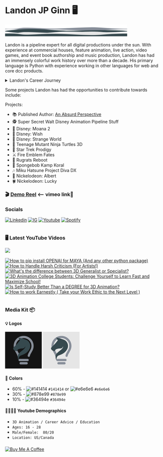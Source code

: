 ###

# Landon JP Ginn 🖥
<img src="flow_generated.svg" alt="flowing graphic" width="400" height="40">

Landon is a pipeline expert for all digital productions under the sun. With experience at commercial houses, feature animation, live action, video games, and event book authorship and music production, Landon has had an immensely colorful work history over more than a decade. His primary language is Python with experience working in other languages for web and core dcc products. 

<details>
<summary>Landon's Career Journey</summary>
<br>

Landon got his start as an artist looking to pursue video games. Self teaching himself 3D along the way before attending Full Sail University. There he received several advanced achievement awards, valedictorian, and was hired for the finals department.

From there, it was time for Landon to pursue his career with a newly earned degree. Starting off with freelancing animation, live action, and commercial productions, he then got hired into an architectural visualization - commercial house. From there, Landon took to the skies and across the ocean to work on Nintendo cutscenes for games like Fire Emblem at a Tokyo based animation studio.
After a year, he got a gig out in Los Angeles where his opportunists took off.

Landon worked for Nickelodeon for several years, transitioning from artist to technical director in an about a year. Landon then went on to develop core tools and systems for Nickelodeon’s CG pipeline for shows like Rugrats, SpongeBob, Star Trek: Prodigy and more. 

It was then that Landon was offered a role at Walt Disney Animation Studios where he was hired onto the tools and workflow team that develops pipeline integrations for artists. Currently, Landon is on the core pipeline team and —REDACTED—

The learning and sharing never ends. Landon spends time for leisure working on video games in unreal engine, building standalone scripts for e-commerce, content creation, music, and websites.

Reach out!
</details>

Some projects Landon has had the opportunities to contribute towards include:

Projects:
- 📚 Published Author: [An Absurd Perspective](https://amzn.to/3QHD60C)
- 🕵️‍ Super Secret Walt Disney Animation Pipeline Stuff
- 🛶 Disney: Moana 2
- 💫 Disney: Wish
- 🧭 Disney: Strange World
- 🐢 Teenage Mutant Ninja Turtles 3D
- 🌠 Star Trek Prodigy
- ⚔ Fire Emblem Fates
- 👶 Rugrats Reboot
- 🧽 Spongebob Kamp Koral
- 🎶 Miku Hatsune Project Diva DX
- 🎄 Nickelodeon: Albert
- 🍀 Nickelodeon: Lucky


### 🎬 [Demo Reel](https://vimeo.com/708136010) <-- vimeo link🔗


### Socials
[![Linkedin](https://img.shields.io/badge/LinkedIn-Ln-blue)](https://www.linkedin.com/in/landonginn/)
[![IG](https://img.shields.io/badge/Instagram-IG-red)](https://www.instagram.com/landon_ginn) 
[![Youtube](https://img.shields.io/badge/Youtube-Yt-red)](https://www.youtube.com/@realizedesign)
[![Spotify](https://img.shields.io/badge/Spotify-Sp-green)](https://open.spotify.com/artist/1lLFZSFcEJfv60W3irPazK?si=KpXlGhzuTSupH0QBr9M8EQ)



#

### 🖥 Latest YouTube Videos

[<img src="https://custom-icon-badges.demolab.com/badge/-Subscribe%20For%20More-red?style=for-the-badge&logo=video&logoColor=white"/>](https://www.youtube.com/@realizedesign?sub_confirmation=1)


<!-- BEGIN YOUTUBE-CARDS -->
[![How to pip install OPENAI for MAYA (And any other python package)](https://ytcards.demolab.com/?id=z-qVo_bLOss&title=How+to+pip+install+OPENAI+for+MAYA+%28And+any+other+python+package%29&lang=en&timestamp=1682924432&background_color=%230d1117&title_color=%23ffffff&stats_color=%23dedede&max_title_lines=1&width=250&border_radius=5&duration=282 "How to pip install OPENAI for MAYA (And any other python package)")](https://www.youtube.com/watch?v=z-qVo_bLOss)
[![How to Handle Harsh Criticism (For Artists!)](https://ytcards.demolab.com/?id=7JH-9Rstb_k&title=How+to+Handle+Harsh+Criticism+%28For+Artists%21%29&lang=en&timestamp=1682350853&background_color=%230d1117&title_color=%23ffffff&stats_color=%23dedede&max_title_lines=1&width=250&border_radius=5&duration=377 "How to Handle Harsh Criticism (For Artists!)")](https://www.youtube.com/watch?v=7JH-9Rstb_k)
[![What's the difference between 3D Generalist or Specialist?](https://ytcards.demolab.com/?id=mIdCdJFcoNQ&title=What%27s+the+difference+between+3D+Generalist+or+Specialist%3F&lang=en&timestamp=1681740022&background_color=%230d1117&title_color=%23ffffff&stats_color=%23dedede&max_title_lines=1&width=250&border_radius=5&duration=555 "What's the difference between 3D Generalist or Specialist?")](https://www.youtube.com/watch?v=mIdCdJFcoNQ)
[![3D Animation College Students: Challenge Yourself to Learn Fast and Maximize School!](https://ytcards.demolab.com/?id=WrLmqGckMlc&title=3D+Animation+College+Students%3A+Challenge+Yourself+to+Learn+Fast+and+Maximize+School%21&lang=en&timestamp=1681110015&background_color=%230d1117&title_color=%23ffffff&stats_color=%23dedede&max_title_lines=1&width=250&border_radius=5&duration=307 "3D Animation College Students: Challenge Yourself to Learn Fast and Maximize School!")](https://www.youtube.com/watch?v=WrLmqGckMlc)
[![Is Self-Study Better Than a DEGREE for 3D Animation?](https://ytcards.demolab.com/?id=UmXoQdf5l0c&title=Is+Self-Study+Better+Than+a+DEGREE+for+3D+Animation%3F&lang=en&timestamp=1680505209&background_color=%230d1117&title_color=%23ffffff&stats_color=%23dedede&max_title_lines=1&width=250&border_radius=5&duration=135 "Is Self-Study Better Than a DEGREE for 3D Animation?")](https://www.youtube.com/watch?v=UmXoQdf5l0c)
[![How to work Earnestly ( Take your Work Ethic to the Next Level )](https://ytcards.demolab.com/?id=IfML0ebn8FU&title=How+to+work+Earnestly+%28+Take+your+Work+Ethic+to+the+Next+Level+%29&lang=en&timestamp=1679900409&background_color=%230d1117&title_color=%23ffffff&stats_color=%23dedede&max_title_lines=1&width=250&border_radius=5&duration=251 "How to work Earnestly ( Take your Work Ethic to the Next Level )")](https://www.youtube.com/watch?v=IfML0ebn8FU)
<!-- END YOUTUBE-CARDS -->

#

### Media Kit 📦

<!-- [Banner](img/banner/realizedesign_banner.svg) -->

#### 💡 Logos

![Dark Logo](img/logo/realizedesign_dark.png) ![Light Logo](img/logo/realizedesign_light.png)

#### 🎨 Colors

- 60% - ![#141414](https://placehold.co/15x15/141414/141414.png) `#141414` or ![#e6e6e6](https://placehold.co/15x15/e6e6e6/e6e6e6.png) `#e6e6e6`
- 30% - ![#878e99](https://placehold.co/15x15/878e99/878e99.png) `#878e99`
- 10% - ![#36494e](https://placehold.co/15x15/36494e/36494e.png) `#36494e`

#### 👨‍👩‍👧‍👦 Youtube Demographics
- `3D Animation / Career Advice / Education`
- `Ages: 16 - 28`
- `Male/Female:  80/20`
- `Location: US/Canada`


###

<a href="https://www.buymeacoffee.com/landonjpginn" target="_blank"><img src="https://cdn.buymeacoffee.com/buttons/v2/default-red.png" alt="Buy Me A Coffee" width="120" ></a>

